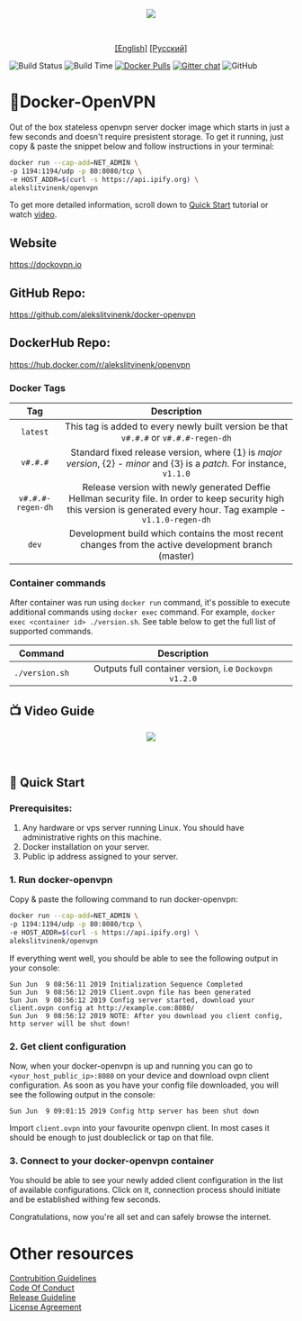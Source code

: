 <p align=center><img src="https://alekslitvinenk.github.io/docker-openvpn/assets/img/logo-s.png"></p><br>

<p align="center">
<a href="https://github.com/alekslitvinenk/docker-openvpn/blob/master/README.md">[English]</a>
<a href="https://github.com/alekslitvinenk/docker-openvpn/blob/master/docs/README_RU.md">[Русский]</a>
<br>

![Build Status](http://cicd.dockovpn.io/build/docker-openvpn)
![Build Time](http://cicd.dockovpn.io/built/docker-openvpn)
[![Docker Pulls](https://img.shields.io/docker/pulls/alekslitvinenk/openvpn.svg)](https://hub.docker.com/r/alekslitvinenk/openvpn/)
[![Gitter chat](https://img.shields.io/badge/chat-on_gitter-50b6bb.svg)](https://gitter.im/docker-openvpn/community)
![GitHub](https://img.shields.io/github/license/alekslitvinenk/docker-openvpn)

# 🔐Docker-OpenVPN
Out of the box stateless openvpn server docker image which starts in just a few seconds and doesn't require presistent storage. To get it running,  just copy & paste the snippet below and follow instructions in your terminal:
```bash
docker run --cap-add=NET_ADMIN \
-p 1194:1194/udp -p 80:8080/tcp \
-e HOST_ADDR=$(curl -s https://api.ipify.org) \
alekslitvinenk/openvpn
```
To get more detailed information, scroll down to [Quick Start](#🚀-quick-start) tutorial or watch [video](https://youtu.be/y5Dwakc6hMs).

## Website
https://dockovpn.io

## GitHub Repo:
https://github.com/alekslitvinenk/docker-openvpn

## DockerHub Repo:
https://hub.docker.com/r/alekslitvinenk/openvpn

### Docker Tags
| Tag    | Description | 
| :----: | :---------: |
| `latest` | This tag is added to every newly built version be that `v#.#.#` or `v#.#.#-regen-dh` |
| `v#.#.#` | Standard fixed release version, where {1} is _major version_, {2} - _minor_ and {3} is a _patch_. For instance, `v1.1.0` |
| `v#.#.#-regen-dh` | Release version with newly generated Deffie Hellman security file. In order to keep security high this version is generated every hour. Tag example - `v1.1.0-regen-dh` |
| `dev` | Development build which contains the most recent changes from the active development branch (master) |

### Container commands
After container was run using `docker run` command, it's possible to execute additional commands using `docker exec` command. For example, `docker exec <container id> ./version.sh`. See table below to get the full list of supported commands.

| Command  | Description | 
| :------: | :---------: |
| `./version.sh` | Outputs full container version, i.e `Dockovpn v1.2.0` |

## 📺 Video Guide
<p align=center><a href="https://youtu.be/y5Dwakc6hMs"><img src="https://alekslitvinenk.github.io/docker-openvpn/assets/img/video-cover-play.png"></a></p><br>

## 🚀 Quick Start 

### Prerequisites:
1. Any hardware or vps server running Linux. You should have administrative rights on this machine.
2. Docker installation on your server.
3. Public ip address assigned to your server.

### 1. Run docker-openvpn
Copy & paste the following command to run docker-openvpn:<br>
```bash
docker run --cap-add=NET_ADMIN \
-p 1194:1194/udp -p 80:8080/tcp \
-e HOST_ADDR=$(curl -s https://api.ipify.org) \
alekslitvinenk/openvpn
```

If everything went well, you should be able to see the following output in your console:
```
Sun Jun  9 08:56:11 2019 Initialization Sequence Completed
Sun Jun  9 08:56:12 2019 Client.ovpn file has been generated
Sun Jun  9 08:56:12 2019 Config server started, download your client.ovpn config at http://example.com:8080/
Sun Jun  9 08:56:12 2019 NOTE: After you download you client config, http server will be shut down!
 ```
### 2. Get client configuration
Now, when your docker-openvpn is up and running you can go to `<your_host_public_ip>:8080` on your device and download ovpn client configuration.
As soon as you have your config file downloaded, you will see the following output in the console:<br>
```
Sun Jun  9 09:01:15 2019 Config http server has been shut down
```
Import `client.ovpn` into your favourite openvpn client. In most cases it should be enough to just doubleclick or tap on that file.


### 3. Connect to your docker-openvpn container
You should be able to see your newly added client configuration in the list of available configurations. Click on it, connection process should initiate and be established withing few seconds.

Congratulations, now you're all set and can safely browse the internet.

# Other resources
[Contrubition Guidelines](https://github.com/alekslitvinenk/docker-openvpn/blob/master/CONTRIBUTING.md)<br>
[Code Of Conduct](https://github.com/alekslitvinenk/docker-openvpn/blob/master/CODE_OF_CONDUCT.md)<br>
[Release Guideline](https://github.com/alekslitvinenk/docker-openvpn/blob/master/docs/RELEASE_GUIDELINE.md)<br>
[License Agreement](https://github.com/alekslitvinenk/docker-openvpn/blob/master/LICENSE)
